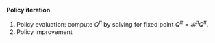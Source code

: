 **Policy iteration**

1. Policy evaluation: compute $Q^\pi$ by solving for fixed point $Q^\pi = \mathcal{B}^\pi Q^\pi$.
2. Policy improvement